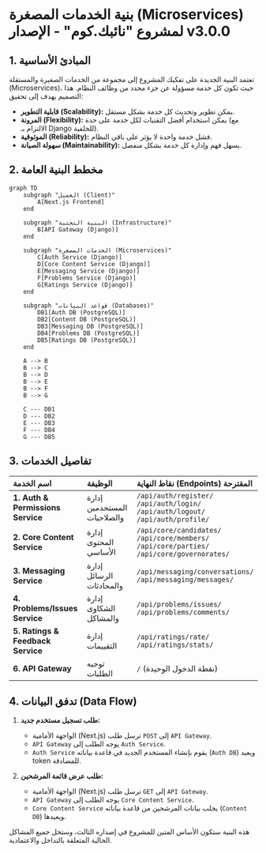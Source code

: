 # بنية الخدمات المصغرة (Microservices) لمشروع "نائبك.كوم" - الإصدار v3.0.0

## 1. المبادئ الأساسية

تعتمد البنية الجديدة على تفكيك المشروع إلى مجموعة من الخدمات الصغيرة والمستقلة (Microservices)، حيث تكون كل خدمة مسؤولة عن جزء محدد من وظائف النظام. هذا التصميم يهدف إلى تحقيق:

- **قابلية التطوير (Scalability):** يمكن تطوير وتحديث كل خدمة بشكل مستقل.
- **المرونة (Flexibility):** يمكن استخدام أفضل التقنيات لكل خدمة على حدة (مع الالتزام بـ Django للخلفية).
- **الموثوقية (Reliability):** فشل خدمة واحدة لا يؤثر على باقي النظام.
- **سهولة الصيانة (Maintainability):** يسهل فهم وإدارة كل خدمة بشكل منفصل.

## 2. مخطط البنية العامة

```mermaid
graph TD
    subgraph "العميل (Client)"
        A[Next.js Frontend]
    end

    subgraph "البنية التحتية (Infrastructure)"
        B[API Gateway (Django)]
    end

    subgraph "الخدمات المصغرة (Microservices)"
        C[Auth Service (Django)]
        D[Core Content Service (Django)]
        E[Messaging Service (Django)]
        F[Problems Service (Django)]
        G[Ratings Service (Django)]
    end

    subgraph "قواعد البيانات (Databases)"
        DB1[Auth DB (PostgreSQL)]
        DB2[Content DB (PostgreSQL)]
        DB3[Messaging DB (PostgreSQL)]
        DB4[Problems DB (PostgreSQL)]
        DB5[Ratings DB (PostgreSQL)]
    end

    A --> B
    B --> C
    B --> D
    B --> E
    B --> F
    B --> G

    C --- DB1
    D --- DB2
    E --- DB3
    F --- DB4
    G --- DB5
```

## 3. تفاصيل الخدمات

| اسم الخدمة | الوظيفة | نقاط النهاية (Endpoints) المقترحة |
| :--- | :--- | :--- |
| **1. Auth & Permissions Service** | إدارة المستخدمين والصلاحيات | `/api/auth/register/`<br>`/api/auth/login/`<br>`/api/auth/logout/`<br>`/api/auth/profile/` |
| **2. Core Content Service** | إدارة المحتوى الأساسي | `/api/core/candidates/`<br>`/api/core/members/`<br>`/api/core/parties/`<br>`/api/core/governorates/` |
| **3. Messaging Service** | إدارة الرسائل والمحادثات | `/api/messaging/conversations/`<br>`/api/messaging/messages/` |
| **4. Problems/Issues Service** | إدارة الشكاوى والمشاكل | `/api/problems/issues/`<br>`/api/problems/comments/` |
| **5. Ratings & Feedback Service** | إدارة التقييمات | `/api/ratings/rate/`<br>`/api/ratings/stats/` |
| **6. API Gateway** | توجيه الطلبات | `/` (نقطة الدخول الوحيدة) |

## 4. تدفق البيانات (Data Flow)

1.  **طلب تسجيل مستخدم جديد:**
    - الواجهة الأمامية (Next.js) ترسل طلب `POST` إلى `API Gateway`.
    - `API Gateway` يوجه الطلب إلى `Auth Service`.
    - `Auth Service` يقوم بإنشاء المستخدم الجديد في قاعدة بياناته (`Auth DB`) ويعيد token للمصادقة.

2.  **طلب عرض قائمة المرشحين:**
    - الواجهة الأمامية (Next.js) ترسل طلب `GET` إلى `API Gateway`.
    - `API Gateway` يوجه الطلب إلى `Core Content Service`.
    - `Core Content Service` يجلب بيانات المرشحين من قاعدة بياناته (`Content DB`) ويعيدها.

هذه البنية ستكون الأساس المتين للمشروع في إصداره الثالث، وستحل جميع المشاكل الحالية المتعلقة بالتداخل والاعتمادية.
